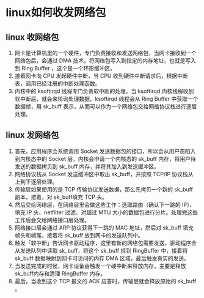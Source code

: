 # linux如何收发网络包
## linux 收网络包
1. 网卡是计算机里的一个硬件，专门负责接收和发送网络包，当网卡接收到一个网络包后，会通过 DMA 技术，将网络包写入到指定的内存地址，也就是写入到 Ring Buffer ，这个是一个环形缓冲区。
2. 接着网卡向 CPU 发起硬件中断，当 CPU 收到硬件中断请求后，根据中断表，调用已经注册的中断处理函数。
3. 内核中的 ksoftirqd 线程专门负责软中断的处理，当 ksoftirqd 内核线程收到软中断后，就会来轮询处理数据。ksoftirqd 线程会从 Ring Buffer 中获取一个数据帧，用 sk_buff 表示，从而可以作为一个网络包交给网络协议栈进行逐层处理。

## linux 发网络包
1. 首先，应用程序会系统调用 Socket 发送数据包的接口，所以会从用户态陷入到内核态中的 Socket 层，内核会申请一个内核态的 sk_buff 内存，将用户待发送的数据拷贝到 sk_buff 内存，并将其加入到发送缓冲区。
2. 网络协议栈从 Socket 发送缓冲区中取出 sk_buff，并按照 TCP/IP 协议栈从上到下逐层处理。
3. 传输层如果使用的是 TCP 传输协议发送数据，那么先拷贝一个新的 sk_buff 副本，接着，对 sk_buff填充 TCP 头。
4. 然后交给网络层，在网络层里会做这些工作：选取路由（确认下一跳的 IP）、填充 IP 头、netfilter 过滤、对超过 MTU 大小的数据包进行分片。处理完这些工作后会交给网络接口层处理。
5. 网络接口层会通过 ARP 协议获得下一跳的 MAC 地址，然后对 sk_buff 填充帧头和帧尾，接着将 sk_buff 放到网卡的发送队列中。
6. 触发「软中断」告诉网卡驱动程序，这里有新的网络包需要发送，驱动程序会从发送队列中读取 sk_buff，将这个 sk_buff 挂到 RingBuffer 中，接着将 sk_buff 数据映射到网卡可访问的内存 DMA 区域，最后触发真实的发送。
7. 当发送完成的时候，网卡设备会触发一个硬中断来释放内存，主要是释放 sk_buff内存和清理 RingBuffer 内存。
8. 最后，当收到这个 TCP 报文的 ACK 应答时，传输层就会释放原始的 sk_buff 。
